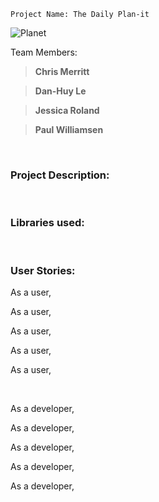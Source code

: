 `Project Name: The Daily Plan-it`

![Planet](https://images.unsplash.com/photo-1454789548928-9efd52dc4031?ixlib=rb-1.2.1&ixid=eyJhcHBfaWQiOjEyMDd9&auto=format&fit=crop&w=600&q=80)

Team Members:
 
>**Chris Merritt**

>**Dan-Huy Le**

>**Jessica Roland**

>**Paul Williamsen**

<br/>

### Project Description:

<br/>


### Libraries used:  

<br/>


### User Stories:


As a user,  

As a user, 

As a user, 

As a user, 

As a user, 

<br/>

As a developer,

As a developer,

As a developer,

As a developer,

As a developer,

